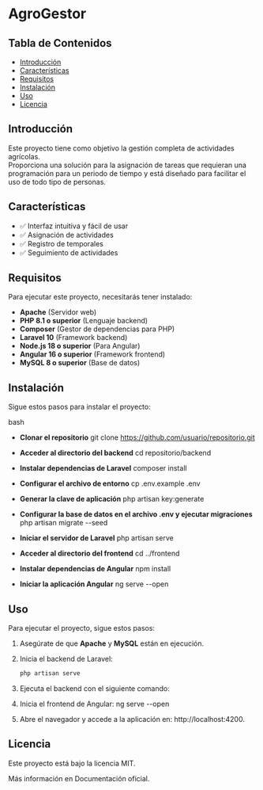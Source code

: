# AgroGestor

## Tabla de Contenidos

- [Introducción](#introducción)
- [Características](#características)
- [Requisitos](#requisitos)
- [Instalación](#instalación)
- [Uso](#uso)
- [Licencia](#licencia)

## Introducción

Este proyecto tiene como objetivo la gestión completa de actividades agrícolas.  
Proporciona una solución para la asignación de tareas que requieran una programación para un periodo de tiempo y está diseñado para facilitar el uso de todo tipo de personas.

## Características

- ✅ Interfaz intuitiva y fácil de usar
- ✅ Asignación de actividades
- ✅ Registro de temporales
- ✅ Seguimiento de actividades

## Requisitos

Para ejecutar este proyecto, necesitarás tener instalado:

- **Apache** (Servidor web)
- **PHP 8.1 o superior** (Lenguaje backend)
- **Composer** (Gestor de dependencias para PHP)
- **Laravel 10** (Framework backend)
- **Node.js 18 o superior** (Para Angular)
- **Angular 16 o superior** (Framework frontend)
- **MySQL 8 o superior** (Base de datos)

## Instalación

Sigue estos pasos para instalar el proyecto:

bash
- **Clonar el repositorio**
git clone https://github.com/usuario/repositorio.git

- **Acceder al directorio del backend**
cd repositorio/backend

- **Instalar dependencias de Laravel**
composer install

- **Configurar el archivo de entorno**
cp .env.example .env

- **Generar la clave de aplicación**
php artisan key:generate

- **Configurar la base de datos en el archivo .env y ejecutar migraciones**
php artisan migrate --seed

- **Iniciar el servidor de Laravel**
php artisan serve

- **Acceder al directorio del frontend**
cd ../frontend

- **Instalar dependencias de Angular**
npm install

- **Iniciar la aplicación Angular**
ng serve --open

## Uso

Para ejecutar el proyecto, sigue estos pasos:

1. Asegúrate de que **Apache** y **MySQL** están en ejecución.  

2. Inicia el backend de Laravel:  

   ```bash
   php artisan serve

2. Ejecuta el backend con el siguiente comando:

3. Inicia el frontend de Angular:
ng serve --open

4. Abre el navegador y accede a la aplicación en:
http://localhost:4200.

## Licencia
Este proyecto está bajo la licencia MIT.

Más información en Documentación oficial.
